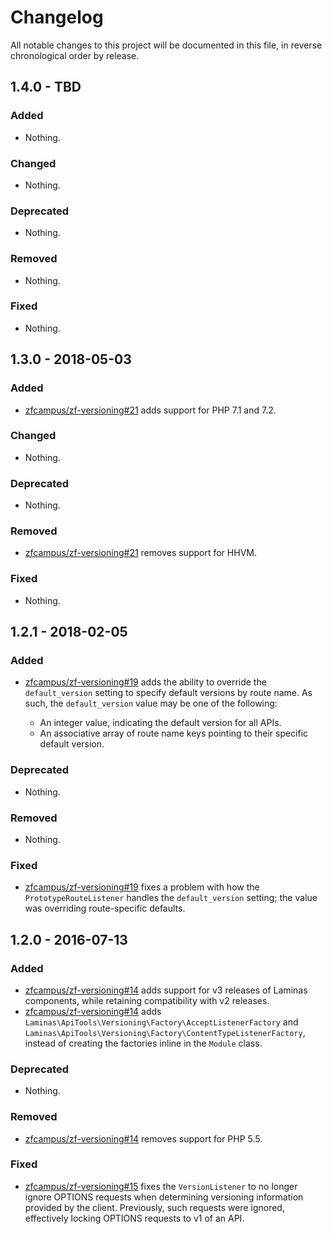 # Changelog

All notable changes to this project will be documented in this file, in reverse chronological order by release.

## 1.4.0 - TBD

### Added

- Nothing.

### Changed

- Nothing.

### Deprecated

- Nothing.

### Removed

- Nothing.

### Fixed

- Nothing.

## 1.3.0 - 2018-05-03

### Added

- [zfcampus/zf-versioning#21](https://github.com/zfcampus/zf-versioning/pull/21) adds support for PHP 7.1 and 7.2.

### Changed

- Nothing.

### Deprecated

- Nothing.

### Removed

- [zfcampus/zf-versioning#21](https://github.com/zfcampus/zf-versioning/pull/21) removes support for HHVM.

### Fixed

- Nothing.

## 1.2.1 - 2018-02-05

### Added

- [zfcampus/zf-versioning#19](https://github.com/zfcampus/zf-versioning/pull/19) adds the ability to
  override the `default_version` setting to specify default versions by route
  name. As such, the `default_version` value may be one of the following:

  - An integer value, indicating the default version for all APIs.
  - An associative array of route name keys pointing to their specific default version.

### Deprecated

- Nothing.

### Removed

- Nothing.

### Fixed

- [zfcampus/zf-versioning#19](https://github.com/zfcampus/zf-versioning/pull/19) fixes a problem with
  how the `PrototypeRouteListener` handles the `default_version` setting; the
  value was overriding route-specific defaults.

## 1.2.0 - 2016-07-13

### Added

- [zfcampus/zf-versioning#14](https://github.com/zfcampus/zf-versioning/pull/14) adds support for v3
  releases of Laminas components, while retaining compatibility with v2
  releases.
- [zfcampus/zf-versioning#14](https://github.com/zfcampus/zf-versioning/pull/14) adds
  `Laminas\ApiTools\Versioning\Factory\AcceptListenerFactory` and
  `Laminas\ApiTools\Versioning\Factory\ContentTypeListenerFactory`, instead of creating
  the factories inline in the `Module` class.

### Deprecated

- Nothing.

### Removed

- [zfcampus/zf-versioning#14](https://github.com/zfcampus/zf-versioning/pull/14) removes support for PHP 5.5.

### Fixed

- [zfcampus/zf-versioning#15](https://github.com/zfcampus/zf-versioning/pull/15) fixes the
  `VersionListener` to no longer ignore OPTIONS requests when determining
  versioning information provided by the client. Previously, such requests were
  ignored, effectively locking OPTIONS requests to v1 of an API.
